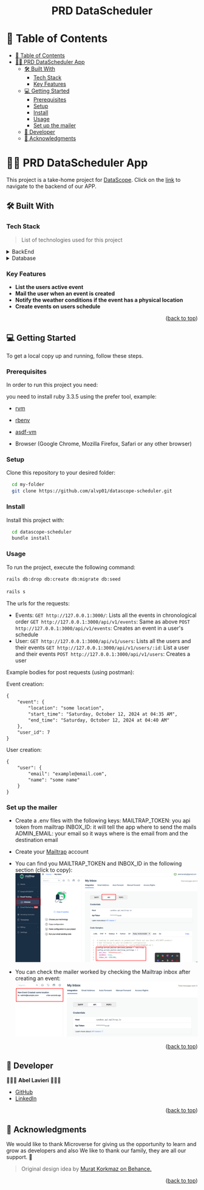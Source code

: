 <a name="readme-top"></a>

<div align="center">
  <br/>
  <h1><b>PRD DataScheduler</b></h1><a name="about-project"></a>
</div>

# 📗 Table of Contents

- [📗 Table of Contents](#-table-of-contents)
- [📖🚗 PRD DataScheduler App ](#-prd-datascheduler-app-)
  - [🛠 Built With ](#-built-with-)
    - [Tech Stack ](#tech-stack-)
    - [Key Features ](#key-features-)
  - [💻 Getting Started ](#-getting-started-)
    - [Prerequisites](#prerequisites)
    - [Setup](#setup)
    - [Install](#install)
    - [Usage](#usage)
    - [Set up the mailer](#set-up-the-mailer)
  - [👥 Developer ](#-developer-)
  - [🙏 Acknowledgments ](#-acknowledgments-)

# 📖🚗 PRD DataScheduler App <a name="about-project"></a>
This project is a take-home project for [DataScope](https://datascope.io/es/).
Click on the [link](https://github.com/alvp01/esports-gaming-center-backend) to navigate to the backend of our APP.
## 🛠 Built With <a name="built-with"></a>

### Tech Stack <a name="tech-stack"></a>

> List of technologies used for this project

<details>
  <summary>BackEnd</summary>
  <ul>
    <li><a href="https://rubyonrails.org">Ruby on Rails</a></li>
  </ul>
</details>

<details>
  <summary>Database</summary>
  <ul>
    <li><a href="https://www.postgresql.org/">PostgreSQL</a></li>
  </ul>
</details>

### Key Features <a name="key-features"></a>

- **List the users active event**
- **Mail the user when an event is created**
- **Notify the weather conditions if the event has a physical location**
- **Create events on users schedule**

<p align="right">(<a href="#readme-top">back to top</a>)</p>

## 💻 Getting Started <a name="getting-started"></a>

To get a local copy up and running, follow these steps.

### Prerequisites

In order to run this project you need:

you need to install ruby 3.3.5 using the prefer tool, example: 
- [rvm](https://rvm.io/)
- [rbenv](https://github.com/rbenv/rbenv)
- [asdf-vm](https://asdf-vm.com/)

- Browser (Google Chrome, Mozilla Firefox, Safari or any other browser)

### Setup

Clone this repository to your desired folder:


```sh
  cd my-folder
  git clone https://github.com/alvp01/datascope-scheduler.git
```

### Install

Install this project with:


```sh
  cd datascope-scheduler
  bundle install
```

### Usage

To run the project, execute the following command:

```sh
rails db:drop db:create db:migrate db:seed

rails s
```

The urls for the requests:

- Events:
  `GET http://127.0.0.1:3000/`: Lists all the events in chronological order
  `GET http://127.0.0.1:3000/api/v1/events`: Same as above
  `POST http://127.0.0.1:3000/api/v1/events`: Creates an event in a user's schedule
- User:
  `GET http://127.0.0.1:3000/api/v1/users`: Lists all the users and their events
  `GET http://127.0.0.1:3000/api/v1/users/:id`: List a user and their events
  `POST http://127.0.0.1:3000/api/v1/users`: Creates a user

Example bodies for post requests (using postman):

Event creation:
```
{
    "event": {
        "location": "some location",
        "start_time": "Saturday, October 12, 2024 at 04:35 AM",
        "end_time": "Saturday, October 12, 2024 at 04:40 AM"
    },
    "user_id": 7
}
```

User creation:
```
{
    "user": {
        "email": "example@email.com",
        "name": "some name"
    }
}
```

### Set up the mailer

- Create a .env files with the following keys:
MAILTRAP_TOKEN: you api token from mailtrap
INBOX_ID: it will tell the app where to send the mails
ADMIN_EMAIL: your email so it ways where is the email from and the destination email

- Create your [Mailtrap](https://mailtrap.io/) account
- You can find you MAILTRAP_TOKEN and INBOX_ID in the following section (click to copy):
  ![image1](mailer-setup1.png)

- You can check the mailer worked by checking the Mailtrap inbox after creating an event:
  ![image2](mailer-setup2.png)


<p align="right">(<a href="#readme-top">back to top</a>)</p>


## 👥 Developer <a name="developer"></a>

👨🏼‍🚀 **Abel Lavieri** 🧙🏼‍♂️

- [GitHub](https://github.com/alvp01)
- [LinkedIn](https://www.linkedin.com/in/abel-lavieri)
  
<p align="right">(<a href="#readme-top">back to top</a>)</p>


## 🙏 Acknowledgments <a name="acknowledgements"></a>

We would like to thank Microverse for giving us the opportunity to learn and grow as developers and also We like to thank our family, they are all our support. 🌟

> Original design idea by [Murat Korkmaz on Behance.](https://www.behance.net/gallery/26425031/Vespa-Responsive-Redesign)

<p align="right">(<a href="#readme-top">back to top</a>)</p>

